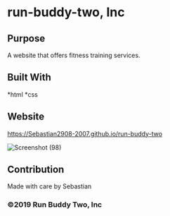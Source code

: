 # run-buddy-two, Inc


## Purpose
A website that offers fitness training services.


## Built With
*html
*css

## Website
https://Sebastian2908-2007.github.io/run-buddy-two

![Screenshot (98)](https://user-images.githubusercontent.com/77297220/137243674-ba417ba5-be9d-4670-868d-665657d50848.png)

## Contribution
 Made with care by Sebastian
 
 ### ©️2019 Run Buddy Two, Inc
